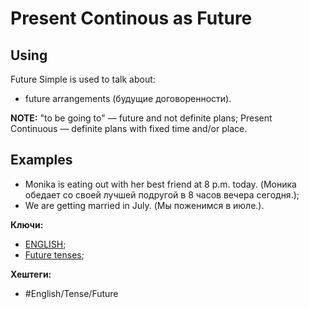 
# Present Continous as Future

## Using

Future Simple is used to talk about:
- future arrangements (будущие договоренности).

**NOTE:** "to be going to" — future and not definite plans; Present Continuous — definite plans with fixed time and/or place.

## Examples

-   Monika is eating out with her best friend at 8 p.m. today. (Моника обедает со своей лучшей подругой в 8 часов вечера сегодня.);
-   We are getting married in July. (Мы поженимся в июле.).

**Ключи:**
- [ENGLISH](ENGLISH);
- [Future tenses](Future-tenses);

**Хештеги:**
- #English/Tense/Future